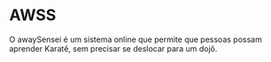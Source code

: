 # AWSS
O awaySensei é um sistema online que permite que pessoas possam aprender Karatê, sem precisar se deslocar para um dojô.
